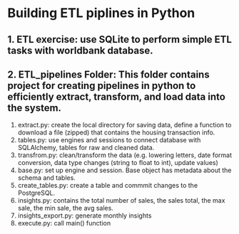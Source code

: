 # Building ETL piplines in Python

## 1. ETL exercise: use SQLite to perform simple ETL tasks with worldbank database.
## 2. ETL_pipelines Folder: This folder contains project for creating pipelines in python to efficiently extract, transform, and load data into the system.

1. extract.py: create the local directory for saving data, define a function to download a file (zipped) that contains the housing transaction info.
2. tables.py: use engines and sessions to connect database with SQLAlchemy, tables for raw and cleaned data.
3. transfrom.py: clean/transform the data (e.g. lowering letters,  date format conversion, data type changes (string to float to int), update values)
4. base.py: set up engine and session. Base object has metadata about the schema and tables.
5. create_tables.py: create a table and commmit changes to the PostgreSQL.
6. insights.py: contains the total number of sales, the sales total, the max sale, the min sale, the avg sales.
7. insights_export.py: generate monthly insights
8. execute.py: call main() function 

